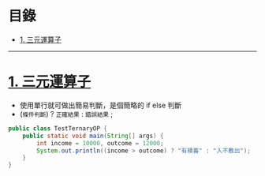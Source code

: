 <h1 id="top">目錄</h1>

- [1. 三元運算子](#s1)

---

# <a id="s1" class="md-title" href="#top">1. 三元運算子</a>

- 使用單行就可做出簡易判斷，是個簡略的 if else 判斷
- (`條件判斷`) ? `正確結果` : `錯誤結果` ;

```java
public class TestTernaryOP {
	public static void main(String[] args) {
		int income = 10000, outcome = 12000;
		System.out.println((income > outcome) ? "有積蓄" : "入不敷出");
	}
}
```

